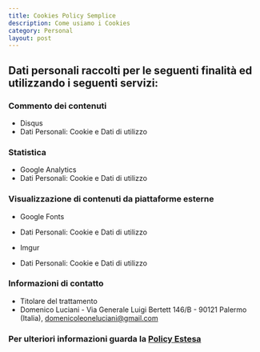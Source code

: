 ```yaml
---
title: Cookies Policy Semplice
description: Come usiamo i Cookies
category: Personal
layout: post
---
```


## Dati personali raccolti per le seguenti finalità ed utilizzando i seguenti servizi:

### Commento dei contenuti
* Disqus
* Dati Personali: Cookie e Dati di utilizzo

### Statistica
* Google Analytics
* Dati Personali: Cookie e Dati di utilizzo

### Visualizzazione di contenuti da piattaforme esterne
* Google Fonts
* Dati Personali: Cookie e Dati di utilizzo

* Imgur
* Dati Personali: Cookie e Dati di utilizzo

### Informazioni di contatto
* Titolare del trattamento
* Domenico Luciani - Via Generale Luigi Bertett 146/B - 90121 Palermo (Italia), [domenicoleoneluciani@gmail.com](mailto:domenicoleoneluciani@gmail.com)

### Per ulteriori informazioni guarda la [Policy Estesa](http://dlion.it/cookies-policy-estesa.html)
